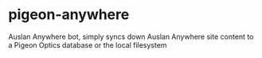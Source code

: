 # pigeon-anywhere

Auslan Anywhere bot, simply syncs down Auslan Anywhere site content to a Pigeon Optics database or the local filesystem
